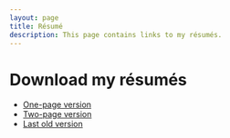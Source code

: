 ```yaml
---
layout: page
title: Résumé
description: This page contains links to my résumés.
---
```


<h1>Download my résumés</h1>
<ul>
  <li><a class="post-link" href="http://gauthamyerroju.com/downloads/resume/Resume_Gautham_Yerroju_1_Page.pdf">One-page version</a></li>
  <li><a class="post-link" href="http://gauthamyerroju.com/downloads/resume/Resume_Gautham_Yerroju_2_Page.pdf">Two-page version</a></li>
  <li><a class="post-link" href="http://gauthamyerroju.com/downloads/resume/Gautham_Yerroju_Resume.pdf">Last old version</a></li>
</ul>
